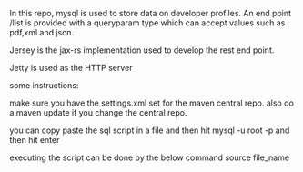 In this repo, mysql is used to store data on developer profiles. An end point /list is provided with a queryparam type which can accept values such as pdf,xml and json.

Jersey is the jax-rs implementation used to develop the rest end point.

Jetty is used as the HTTP server

some instructions:

make sure you have the settings.xml set for the maven central repo.
also do a maven update if you change the central repo.

you can copy paste the sql script in a file and then hit 
mysql -u root -p and then hit enter

executing the script can be done by the below command
source file_name
